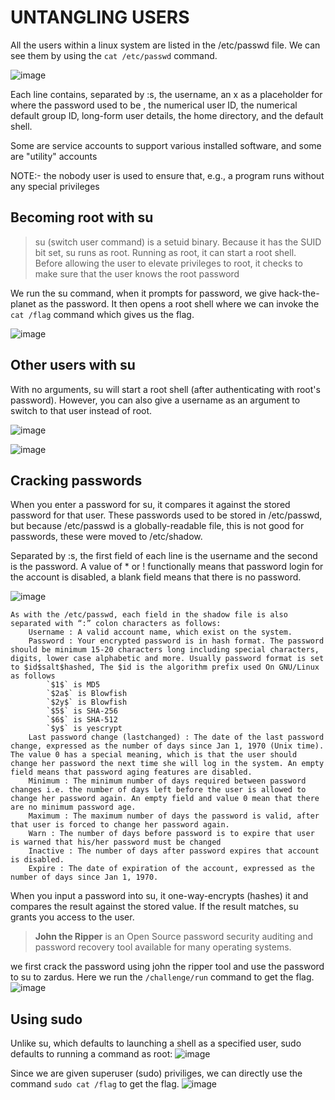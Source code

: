 # UNTANGLING USERS

All the users within a linux system are listed in the /etc/passwd file. We can see them by using the `cat /etc/passwd` command.

![image](https://github.com/user-attachments/assets/67625b6d-d413-4527-bb6a-7d2e8582f895)

Each line contains, separated by :s, the username, an x as a placeholder for where the password used to be , the numerical user ID, the numerical default group ID, long-form user details, the home directory, and the default shell.

Some are service accounts to support various installed software, and some are "utility" accounts

NOTE:- the nobody user is used to ensure that, e.g., a program runs without any special privileges

## Becoming root with su

> su (switch user command) is a setuid binary. Because it has the SUID bit set, su runs as root. Running as root, it can start a root shell. Before allowing the user to elevate privileges to root, it checks to make sure that the user knows the root password

We run the su command, when it prompts for password, we give hack-the-planet as the password. It then opens a root shell where we can invoke the `cat /flag` command which gives us the flag.

 ![image](https://github.com/user-attachments/assets/f7021b03-cf2b-46aa-bf15-dd373dd3aea5)

## Other users with su

With no arguments, su will start a root shell (after authenticating with root's password). However, you can also give a username as an argument to switch to that user instead of root.

![image](https://github.com/user-attachments/assets/218f06d7-d642-4341-b391-7fdf1c2fcd29)

![image](https://github.com/user-attachments/assets/7dd63b6b-9459-4300-8208-7f09faa67a39)

## Cracking passwords

When you enter a password for su, it compares it against the stored password for that user. These passwords used to be stored in /etc/passwd, but because /etc/passwd is a globally-readable file, this is not good for passwords, these were moved to /etc/shadow.

Separated by :s, the first field of each line is the username and the second is the password. A value of * or ! functionally means that password login for the account is disabled, a blank field means that there is no password.

![image](https://github.com/user-attachments/assets/ad8a541c-a918-442c-93e7-758c1fb6548c)

```
As with the /etc/passwd, each field in the shadow file is also separated with “:” colon characters as follows:
    Username : A valid account name, which exist on the system.
    Password : Your encrypted password is in hash format. The password should be minimum 15-20 characters long including special characters, digits, lower case alphabetic and more. Usually password format is set to $id$salt$hashed, The $id is the algorithm prefix used On GNU/Linux as follows
        `$1$` is MD5
        `$2a$` is Blowfish
        `$2y$` is Blowfish
        `$5$` is SHA-256
        `$6$` is SHA-512
        `$y$` is yescrypt
    Last password change (lastchanged) : The date of the last password change, expressed as the number of days since Jan 1, 1970 (Unix time). The value 0 has a special meaning, which is that the user should change her password the next time she will log in the system. An empty field means that password aging features are disabled.
    Minimum : The minimum number of days required between password changes i.e. the number of days left before the user is allowed to change her password again. An empty field and value 0 mean that there are no minimum password age.
    Maximum : The maximum number of days the password is valid, after that user is forced to change her password again.
    Warn : The number of days before password is to expire that user is warned that his/her password must be changed
    Inactive : The number of days after password expires that account is disabled.
    Expire : The date of expiration of the account, expressed as the number of days since Jan 1, 1970.

```

When you input a password into su, it one-way-encrypts (hashes) it and compares the result against the stored value. If the result matches, su grants you access to the user.


> **John the Ripper** is an Open Source password security auditing and password recovery tool available for many operating systems.

we first crack the password using john the ripper tool and use the password to su to zardus. Here we run the `/challenge/run` command to get the flag.
![image](https://github.com/user-attachments/assets/62a598a9-e70f-4553-a293-789bf6e4dc01)

## Using sudo

Unlike su, which defaults to launching a shell as a specified user, sudo defaults to running a command as root:
![image](https://github.com/user-attachments/assets/1b55f954-9410-480e-8fb2-1d50514b5e5b)

Since we are given superuser (sudo) priviliges, we can directly use the command `sudo cat /flag` to get the flag.
![image](https://github.com/user-attachments/assets/13ec5f01-072c-4ee1-a99a-99641a88ac88)


